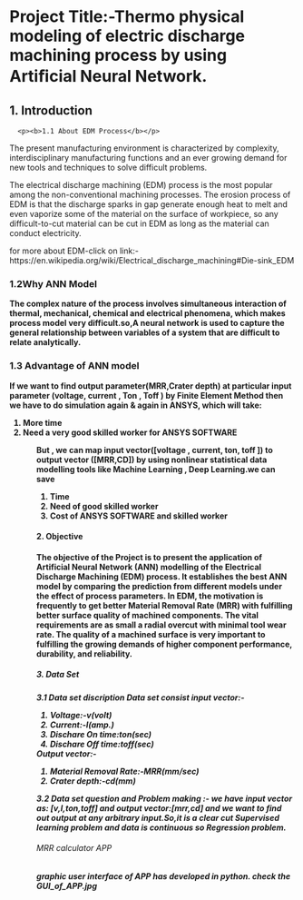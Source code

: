 <h1>Project Title:-Thermo physical modeling of electric discharge  machining process by using Artiﬁcial Neural  Network.</h1>
 
 <h2>1. Introduction</h2> 
 
      <p><b>1.1 About EDM Process</b></p>
   <p>The present manufacturing environment is characterized by complexity, interdisciplinary
manufacturing functions and an ever growing demand for new tools and
techniques to solve difficult problems. </p>
   <p>The electrical discharge machining (EDM) process is the most popular among the non-conventional machining
processes. The erosion process of EDM is that the discharge sparks in gap generate enough heat to melt and even
vaporize some of the material on the surface of workpiece, so any difficult-to-cut material can be cut in EDM as
long as the material can conduct electricity.</p>
     <p>for more about EDM-click on link:-https://en.wikipedia.org/wiki/Electrical_discharge_machining#Die-sink_EDM</p>
   <h3>1.2Why ANN Model</h3>
   <p> <b>The complex nature of the process involves simultaneous
interaction of thermal, mechanical, chemical and electrical phenomena, which makes process model very difficult.so,A neural network is used to capture the general relationship between variables of a system that are difficult to relate analytically.<b>
</p>

   <h3>1.3 Advantage of ANN model</h3>
      <p>If we want to find output parameter(MRR,Crater depth) at particular  input  parameter (voltage, current , Ton , Toff ) by <b>Finite Element Method<b>  then we have to do  simulation again & again in ANSYS, which will take:
</p>
        <ol> <li>More time</li>
           <li>Need a  very good  skilled worker for ANSYS SOFTWARE</li> <ol>
     <p>But , we can map input vector([voltage , current, ton, toff ])  to output vector ([MRR,CD])   by using nonlinear statistical data modelling tools like <b>Machine Learning , Deep Learning</b>.we can save </P>   
         <ol><li>Time</li><li>Need of  good skilled worker </li><li>Cost of ANSYS SOFTWARE and skilled worker</li></ol>


</p>
   
   
   
   
   <h4>2. Objective<h4>
   <p> The objective of the Project is to present the application of Artificial Neural Network (ANN) modelling
of the Electrical Discharge Machining (EDM) process. It establishes the best ANN model by comparing
the prediction from different models under the effect of process parameters. In EDM, the motivation is
frequently to get better Material Removal Rate (MRR) with fulfilling better surface quality of machined
components. The vital requirements are as small a radial overcut with minimal tool wear rate. The quality
of a machined surface is very important to fulfilling the growing demands of higher component performance,
durability, and reliability.</p>
   
   
   
   
   
  <h5>3. Data Set<h5>
        <p><b>3.1 Data set discription <b> Data set consist input vector:-         <ol>
         <li>Voltage:-v(volt)</li>
         <li>Current:-I(amp.)</li>
           <li>Dischare On time:ton(sec)</li>
           <li>Dischare Off time:toff(sec)</li>
          </ol>
           Output vector:-<ol>
         <li>Material Removal Rate:-MRR(mm/sec)</li>
         <li>Crater depth:-cd(mm)</li></ol></p>
       <p><b>3.2 Data set question and Problem making :-<b> we have input vector as: [v,I,ton,toff] and output vector:[mrr,cd] and we want to find out output at any arbitrary input.So,it is a clear cut Supervised learning problem and data is continuous so Regression problem.</p>  
         
  <h6> MRR calculator APP</h6> 
  <p>graphic user interface of APP has developed in python. check the GUI_of_APP.jpg </p>
 

